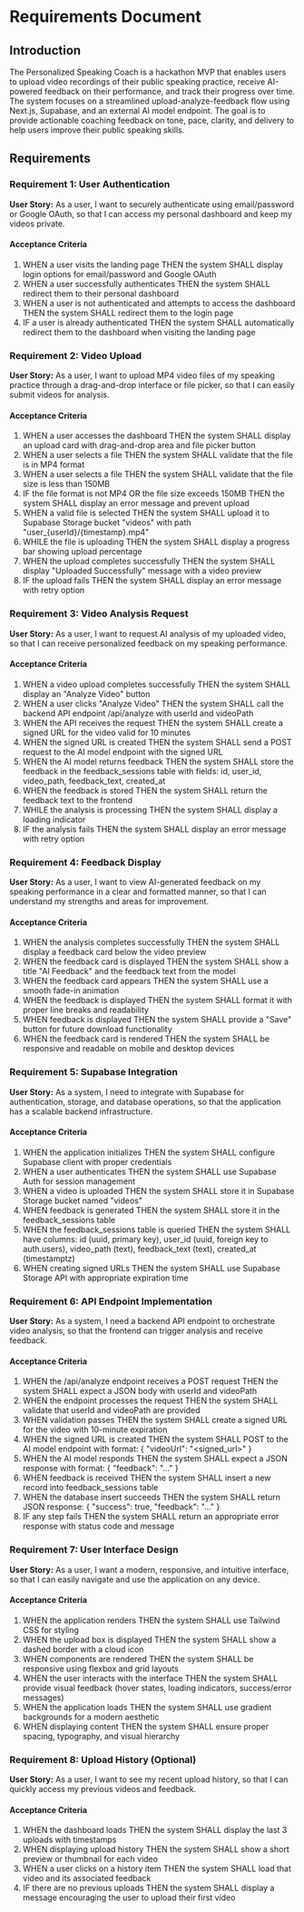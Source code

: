 # Requirements Document

## Introduction

The Personalized Speaking Coach is a hackathon MVP that enables users to upload video recordings of their public speaking practice, receive AI-powered feedback on their performance, and track their progress over time. The system focuses on a streamlined upload-analyze-feedback flow using Next.js, Supabase, and an external AI model endpoint. The goal is to provide actionable coaching feedback on tone, pace, clarity, and delivery to help users improve their public speaking skills.

## Requirements

### Requirement 1: User Authentication

**User Story:** As a user, I want to securely authenticate using email/password or Google OAuth, so that I can access my personal dashboard and keep my videos private.

#### Acceptance Criteria

1. WHEN a user visits the landing page THEN the system SHALL display login options for email/password and Google OAuth
2. WHEN a user successfully authenticates THEN the system SHALL redirect them to their personal dashboard
3. WHEN a user is not authenticated and attempts to access the dashboard THEN the system SHALL redirect them to the login page
4. IF a user is already authenticated THEN the system SHALL automatically redirect them to the dashboard when visiting the landing page

### Requirement 2: Video Upload

**User Story:** As a user, I want to upload MP4 video files of my speaking practice through a drag-and-drop interface or file picker, so that I can easily submit videos for analysis.

#### Acceptance Criteria

1. WHEN a user accesses the dashboard THEN the system SHALL display an upload card with drag-and-drop area and file picker button
2. WHEN a user selects a file THEN the system SHALL validate that the file is in MP4 format
3. WHEN a user selects a file THEN the system SHALL validate that the file size is less than 150MB
4. IF the file format is not MP4 OR the file size exceeds 150MB THEN the system SHALL display an error message and prevent upload
5. WHEN a valid file is selected THEN the system SHALL upload it to Supabase Storage bucket "videos" with path "user_{userId}/{timestamp}.mp4"
6. WHILE the file is uploading THEN the system SHALL display a progress bar showing upload percentage
7. WHEN the upload completes successfully THEN the system SHALL display "Uploaded Successfully" message with a video preview
8. IF the upload fails THEN the system SHALL display an error message with retry option

### Requirement 3: Video Analysis Request

**User Story:** As a user, I want to request AI analysis of my uploaded video, so that I can receive personalized feedback on my speaking performance.

#### Acceptance Criteria

1. WHEN a video upload completes successfully THEN the system SHALL display an "Analyze Video" button
2. WHEN a user clicks "Analyze Video" THEN the system SHALL call the backend API endpoint /api/analyze with userId and videoPath
3. WHEN the API receives the request THEN the system SHALL create a signed URL for the video valid for 10 minutes
4. WHEN the signed URL is created THEN the system SHALL send a POST request to the AI model endpoint with the signed URL
5. WHEN the AI model returns feedback THEN the system SHALL store the feedback in the feedback_sessions table with fields: id, user_id, video_path, feedback_text, created_at
6. WHEN the feedback is stored THEN the system SHALL return the feedback text to the frontend
7. WHILE the analysis is processing THEN the system SHALL display a loading indicator
8. IF the analysis fails THEN the system SHALL display an error message with retry option

### Requirement 4: Feedback Display

**User Story:** As a user, I want to view AI-generated feedback on my speaking performance in a clear and formatted manner, so that I can understand my strengths and areas for improvement.

#### Acceptance Criteria

1. WHEN the analysis completes successfully THEN the system SHALL display a feedback card below the video preview
2. WHEN the feedback card is displayed THEN the system SHALL show a title "AI Feedback" and the feedback text from the model
3. WHEN the feedback card appears THEN the system SHALL use a smooth fade-in animation
4. WHEN the feedback is displayed THEN the system SHALL format it with proper line breaks and readability
5. WHEN feedback is displayed THEN the system SHALL provide a "Save" button for future download functionality
6. WHEN the feedback card is rendered THEN the system SHALL be responsive and readable on mobile and desktop devices

### Requirement 5: Supabase Integration

**User Story:** As a system, I need to integrate with Supabase for authentication, storage, and database operations, so that the application has a scalable backend infrastructure.

#### Acceptance Criteria

1. WHEN the application initializes THEN the system SHALL configure Supabase client with proper credentials
2. WHEN a user authenticates THEN the system SHALL use Supabase Auth for session management
3. WHEN a video is uploaded THEN the system SHALL store it in Supabase Storage bucket named "videos"
4. WHEN feedback is generated THEN the system SHALL store it in the feedback_sessions table
5. WHEN the feedback_sessions table is queried THEN the system SHALL have columns: id (uuid, primary key), user_id (uuid, foreign key to auth.users), video_path (text), feedback_text (text), created_at (timestamptz)
6. WHEN creating signed URLs THEN the system SHALL use Supabase Storage API with appropriate expiration time

### Requirement 6: API Endpoint Implementation

**User Story:** As a system, I need a backend API endpoint to orchestrate video analysis, so that the frontend can trigger analysis and receive feedback.

#### Acceptance Criteria

1. WHEN the /api/analyze endpoint receives a POST request THEN the system SHALL expect a JSON body with userId and videoPath
2. WHEN the endpoint processes the request THEN the system SHALL validate that userId and videoPath are provided
3. WHEN validation passes THEN the system SHALL create a signed URL for the video with 10-minute expiration
4. WHEN the signed URL is created THEN the system SHALL POST to the AI model endpoint with format: { "videoUrl": "<signed_url>" }
5. WHEN the AI model responds THEN the system SHALL expect a JSON response with format: { "feedback": "..." }
6. WHEN feedback is received THEN the system SHALL insert a new record into feedback_sessions table
7. WHEN the database insert succeeds THEN the system SHALL return JSON response: { "success": true, "feedback": "..." }
8. IF any step fails THEN the system SHALL return an appropriate error response with status code and message

### Requirement 7: User Interface Design

**User Story:** As a user, I want a modern, responsive, and intuitive interface, so that I can easily navigate and use the application on any device.

#### Acceptance Criteria

1. WHEN the application renders THEN the system SHALL use Tailwind CSS for styling
2. WHEN the upload box is displayed THEN the system SHALL show a dashed border with a cloud icon
3. WHEN components are rendered THEN the system SHALL be responsive using flexbox and grid layouts
4. WHEN the user interacts with the interface THEN the system SHALL provide visual feedback (hover states, loading indicators, success/error messages)
5. WHEN the application loads THEN the system SHALL use gradient backgrounds for a modern aesthetic
6. WHEN displaying content THEN the system SHALL ensure proper spacing, typography, and visual hierarchy

### Requirement 8: Upload History (Optional)

**User Story:** As a user, I want to see my recent upload history, so that I can quickly access my previous videos and feedback.

#### Acceptance Criteria

1. WHEN the dashboard loads THEN the system SHALL display the last 3 uploads with timestamps
2. WHEN displaying upload history THEN the system SHALL show a short preview or thumbnail for each video
3. WHEN a user clicks on a history item THEN the system SHALL load that video and its associated feedback
4. IF there are no previous uploads THEN the system SHALL display a message encouraging the user to upload their first video

